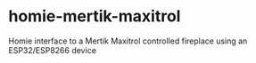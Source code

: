 # homie-mertik-maxitrol
Homie interface to a Mertik Maxitrol controlled fireplace using an ESP32/ESP8266 device
